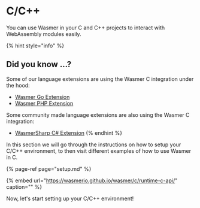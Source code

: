 # C/C++

You can use Wasmer in your C and C++ projects to interact with WebAssembly modules easily.

{% hint style="info" %}
## Did you know ...?

Some of our language extensions are using the Wasmer C integration under the hood:

* [Wasmer Go Extension](https://github.com/wasmerio/wasmer-go)
* [Wasmer PHP Extension](https://github.com/wasmerio/wasmer-php)

Some community made language extensions are also using the Wasmer C integration:

* [WasmerSharp C\# Extension](https://github.com/migueldeicaza/WasmerSharp)
{% endhint %}

In this section we will go through the instructions on how to setup your C/C++ environment, to then visit different examples of how to use Wasmer in C.

{% page-ref page="setup.md" %}

{% embed url="https://wasmerio.github.io/wasmer/c/runtime-c-api/" caption="" %}

Now, let's start setting up your C/C++ environment!

